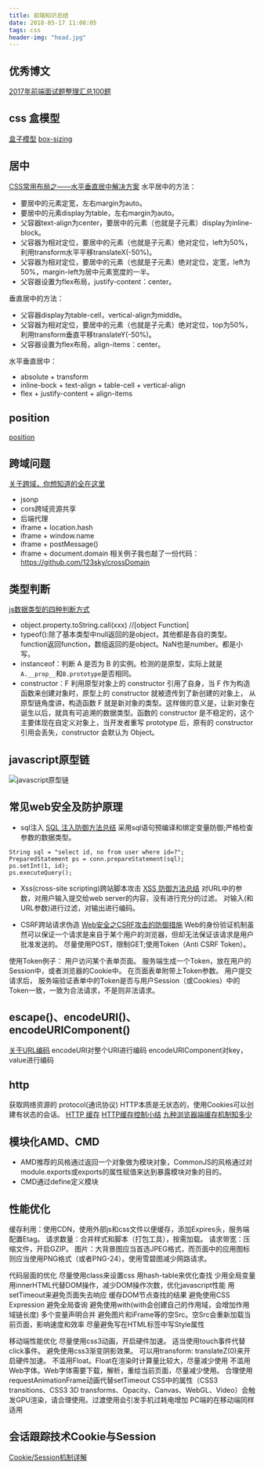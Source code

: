 ```yaml
---
title: 前端知识总结
date: 2018-05-17 11:08:05
tags: css
header-img: "head.jpg"
---
```


## 优秀博文
[2017年前端面试题整理汇总100题](https://blog.csdn.net/kebi007/article/details/54882425)

## css 盒模型
[盒子模型](https://developer.mozilla.org/zh-CN/docs/Web/CSS/CSS_Box_Model/Introduction_to_the_CSS_box_model)
[box-sizing](https://developer.mozilla.org/zh-CN/docs/Web/CSS/box-sizing)

## 居中
[CSS常用布局之——水平垂直居中解决方案](https://blog.csdn.net/hf123lsk/article/details/71082089)
水平居中的方法：
- 要居中的元素定宽，左右margin为auto。
- 要居中的元素display为table，左右margin为auto。
- 父容器text-align为center，要居中的元素（也就是子元素）display为inline-block。
- 父容器为相对定位，要居中的元素（也就是子元素）绝对定位，left为50%，利用transform水平平移translateX(-50%)。
- 父容器为相对定位，要居中的元素（也就是子元素）绝对定位，定宽，left为50%，margin-left为居中元素宽度的一半。
- 父容器设置为flex布局，justify-content：center。

垂直居中的方法：
- 父容器display为table-cell，vertical-align为middle。
- 父容器为相对定位，要居中的元素（也就是子元素）绝对定位，top为50%，利用transform垂直平移translateY(-50%)。
- 父容器设置为flex布局，align-items：center。

水平垂直居中：
- absolute + transform
- inline-bock + text-align + table-cell + vertical-align
- flex + justify-content + align-items

## position
[position](https://developer.mozilla.org/zh-CN/docs/Web/CSS/position)

## 跨域问题
[关于跨域，你想知道的全在这里](https://zhuanlan.zhihu.com/p/25778815)
- jsonp
- cors跨域资源共享
- 后端代理
- iframe + location.hash
- iframe + window.name
- iframe + postMessage()
- iframe + document.domain
相关例子我也敲了一份代码：https://github.com/123sky/crossDomain

## 类型判断
[js数据类型的四种判断方式](https://www.cnblogs.com/onepixel/p/5126046.html)
- object.property.toString.call(xxx) //[object Function]
- typeof():除了基本类型中null返回的是object，其他都是各自的类型。function返回function，数组返回的是object。NaN也是number。都是小写。
- instanceof：判断 A 是否为 B 的实例。检测的是原型，实际上就是`A.__prop__`和`B.prototype`是否相同。
- constructor：F 利用原型对象上的 constructor 引用了自身，当 F 作为构造函数来创建对象时，原型上的 constructor 就被遗传到了新创建的对象上， 从原型链角度讲，构造函数 F 就是新对象的类型。这样做的意义是，让新对象在诞生以后，就具有可追溯的数据类型。函数的 constructor 是不稳定的，这个主要体现在自定义对象上，当开发者重写 prototype 后，原有的 constructor 引用会丢失，constructor 会默认为 Object。

## javascript原型链
![javascript原型链](prototype.jpg)

## 常见web安全及防护原理
- sql注入
[SQL 注入防御方法总结](https://www.cnblogs.com/digdeep/p/4715245.html)
采用sql语句预编译和绑定变量防御;严格检查参数的数据类型。
```
String sql = "select id, no from user where id=?";
PreparedStatement ps = conn.prepareStatement(sql);
ps.setInt(1, id);
ps.executeQuery();
```

- Xss(cross-site scripting)跨站脚本攻击
[XSS 防御方法总结](https://www.cnblogs.com/digdeep/p/4695348.html)
对URL中的参数，对用户输入提交给web server的内容，没有进行充分的过滤。
对输入(和URL参数)进行过滤，对输出进行编码。

- CSRF跨站请求伪造
[Web安全之CSRF攻击的防御措施](https://www.cnblogs.com/cxying93/p/6035031.html)
Web的身份验证机制虽然可以保证一个请求是来自于某个用户的浏览器，但却无法保证该请求是用户批准发送的。
尽量使用POST，限制GET;使用Token（Anti CSRF Token）。

使用Token例子：
用户访问某个表单页面。
服务端生成一个Token，放在用户的Session中，或者浏览器的Cookie中。
在页面表单附带上Token参数。
用户提交请求后， 服务端验证表单中的Token是否与用户Session（或Cookies）中的Token一致，一致为合法请求，不是则非法请求。


## escape()、encodeURI()、encodeURIComponent()
[关于URL编码](http://www.ruanyifeng.com/blog/2010/02/url_encoding.html)
encodeURI对整个URI进行编码
encodeURIComponent对key，value进行编码

## http
获取网络资源的 protocol(通讯协议)
HTTP本质是无状态的，使用Cookies可以创建有状态的会话。
[HTTP 缓存](https://developers.google.com/web/fundamentals/performance/optimizing-content-efficiency/http-caching?hl=zh-cn)
[HTTP缓存控制小结](http://imweb.io/topic/5795dcb6fb312541492eda8c)
[九种浏览器端缓存机制知多少](http://jixianqianduan.com/frontend-javascript/2015/12/28/nine-browser-cache-methods.html)

## 模块化AMD、CMD
- AMD推荐的风格通过返回一个对象做为模块对象，CommonJS的风格通过对module.exports或exports的属性赋值来达到暴露模块对象的目的。
- CMD通过define定义模块

## 性能优化
缓存利用：使用CDN，使用外部js和css文件以便缓存，添加Expires头，服务端配置Etag。
请求数量：合并样式和脚本（打包工具），按需加载。
请求带宽：压缩文件，开启GZIP。
图片：大背景图应当首选JPEG格式，而页面中的应用图标则应当使用PNG格式（或者PNG-24）。使用雪碧图减少网路请求。

代码层面的优化
尽量使用class来设置css
用hash-table来优化查找
少用全局变量
用innerHTML代替DOM操作，减少DOM操作次数，优化javascript性能
用setTimeout来避免页面失去响应
缓存DOM节点查找的结果
避免使用CSS Expression
避免全局查询
避免使用with(with会创建自己的作用域，会增加作用域链长度)
多个变量声明合并
避免图片和iFrame等的空Src。空Src会重新加载当前页面，影响速度和效率
尽量避免写在HTML标签中写Style属性

移动端性能优化
尽量使用css3动画，开启硬件加速。
适当使用touch事件代替click事件。
避免使用css3渐变阴影效果。
可以用transform: translateZ(0)来开启硬件加速。
不滥用Float。Float在渲染时计算量比较大，尽量减少使用
不滥用Web字体。Web字体需要下载，解析，重绘当前页面，尽量减少使用。
合理使用requestAnimationFrame动画代替setTimeout
CSS中的属性（CSS3 transitions、CSS3 3D transforms、Opacity、Canvas、WebGL、Video）会触发GPU渲染，请合理使用。过渡使用会引发手机过耗电增加
PC端的在移动端同样适用

## 会话跟踪技术Cookie与Session
[Cookie/Session机制详解](https://blog.csdn.net/fangaoxin/article/details/6952954)
